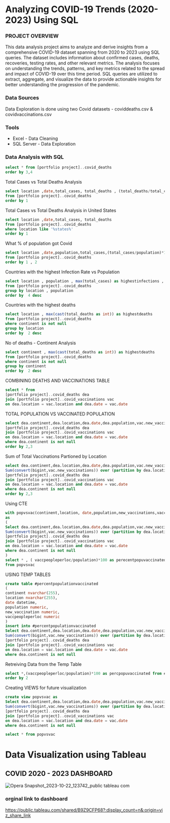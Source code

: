 # Analyzing COVID-19 Trends (2020-2023) Using SQL

### PROJECT OVERVIEW 
This data analysis project aims to analyze and derive insights from a comprehensive COVID-19 dataset spanning from 2020 to 2023 using SQL queries. The dataset includes information about confirmed cases, deaths, recoveries, testing rates, and other relevant metrics. The analysis focuses on understanding the trends, patterns, and key metrics related to the spread and impact of COVID-19 over this time period. SQL queries are utilized to extract, aggregate, and visualize the data to provide actionable insights for better understanding the progression of the pandemic.

### Data Sources 
Data Exploration is done using two Covid datasets - coviddeaths.csv & covidvaccinations.csv 

### Tools
- Excel - Data Cleaning
- SQL Server - Data Exploration

### Data Analysis with SQL
```sql
select * from [portfolio project]..covid_deaths
order by 3,4
```
Total Cases vs Total Deaths Analysis
``` sql
select location ,date,total_cases, total_deaths , (total_deaths/total_cases)*100 as deathpercentage
from [portfolio project]..covid_deaths
order by 1
```
Total Cases vs Total Deaths Analysis in United States
```sql
select location ,date,total_cases, total_deaths 
from [portfolio project]..covid_deaths
where location like '%states%'
order by 1
```
What % of population got Covid
```sql
select location ,date,population,total_cases,(total_cases/population)*100 as effectedpercentage 
from [portfolio project]..covid_deaths
order by 1 , 2
```
Countries with the highest Infection Rate vs Population 
```sql
select location , population , max(total_cases) as highestinfections , max((total_cases/population))*100 as percentpopulationaffected
from [portfolio project]..covid_deaths
group by location , population 
order by  4 desc
```
Countries with the highest deaths
```sql
select location , max(cast(total_deaths as int)) as highestdeaths 
from [portfolio project]..covid_deaths
where continent is not null
group by location 
order by  2 desc
```
No of deaths - Continent Analysis
```sql
select continent , max(cast(total_deaths as int)) as highestdeaths 
from [portfolio project]..covid_deaths
where continent is not null
group by continent
order by  2 desc
```
COMBINING DEATHS AND VACCINATIONS TABLE
```sql
select * from 
[portfolio project]..covid_deaths dea
join [portfolio project]..covid_vaccinations vac
on dea.location = vac.location and dea.date = vac.date 
```
TOTAL POPULATION VS VACCINATED POPULATION 
```sql
select dea.continent,dea.location,dea.date,dea.population,vac.new_vaccinations from 
[portfolio project]..covid_deaths dea
join [portfolio project]..covid_vaccinations vac
on dea.location = vac.location and dea.date = vac.date 
where dea.continent is not null
order by 2,3
```
Sum of Total Vaccinations Partioned by Location 
```sql
select dea.continent,dea.location,dea.date,dea.population,vac.new_vaccinations ,
Sum(convert(bigint,vac.new_vaccinations)) over (partition by dea.location order by dea.location,dea.date ) as vaccpeopleperloc from 
[portfolio project]..covid_deaths dea
join [portfolio project]..covid_vaccinations vac
on dea.location = vac.location and dea.date = vac.date 
where dea.continent is not null
order by 2,3
```
Using CTE
```sql
with popvsvac(continent,location, date,population,new_vaccinations,vaccpeopleperloc) 
as
(
Select dea.continent,dea.location,dea.date,dea.population,vac.new_vaccinations ,
Sum(convert(bigint,vac.new_vaccinations)) over (partition by dea.location order by dea.location,dea.date ) as vaccpeopleperloc from 
[portfolio project]..covid_deaths dea
join [portfolio project]..covid_vaccinations vac
on dea.location = vac.location and dea.date = vac.date 
where dea.continent is not null
)
select * , ( vaccpeopleperloc/population)*100 as perecentpopuvaccinated
from popvsvac
```
 USING TEMP TABLES
```sql
create table #percentpopulationvaccinated
(
continent nvarchar(255),
location nvarchar(255),
date datetime,
population numeric,
new_vaccination numeric,
vaccpeopleperloc numeric
)
insert into #percentpopulationvaccinated 
Select dea.continent,dea.location,dea.date,dea.population,vac.new_vaccinations ,
Sum(convert(bigint,vac.new_vaccinations)) over (partition by dea.location order by dea.location,dea.date ) as vaccpeopleperloc from 
[portfolio project]..covid_deaths dea
join [portfolio project]..covid_vaccinations vac
on dea.location = vac.location and dea.date = vac.date 
where dea.continent is not null
```
Retreiving Data from the Temp Table
```sql
select *,(vaccpeopleperloc/population)*100 as percpopuvaccinated from #percentpopulationvaccinated 
order by 2 
```
Creating VIEWS for future visualization 
```sql
create view popvsvac as 
Select dea.continent,dea.location,dea.date,dea.population,vac.new_vaccinations ,
Sum(convert(bigint,vac.new_vaccinations)) over (partition by dea.location order by dea.location,dea.date ) as vaccpeopleperloc from 
[portfolio project]..covid_deaths dea
join [portfolio project]..covid_vaccinations vac
on dea.location = vac.location and dea.date = vac.date 
where dea.continent is not null
```
```sql
select * from popvsvac
```
# Data Visualization using Tableau 

## COVID 2020 - 2023 DASHBOARD 
![Opera Snapshot_2023-10-22_123742_public tableau com](https://github.com/gitbykaran/Covid-Data-Exploration-and-Visulization-/assets/147580511/6c13e84a-7228-48d5-abf0-6cac90a65df5)

### orginal link to dashboard
https://public.tableau.com/shared/B9Z9CFP68?:display_count=n&:origin=viz_share_link










